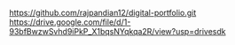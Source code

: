 https://github.com/rajpandian12/digital-portfolio.git
https://drive.google.com/file/d/1-93bfBwzwSvhd9iPkP_X1bqsNYqkqa2R/view?usp=drivesdk

